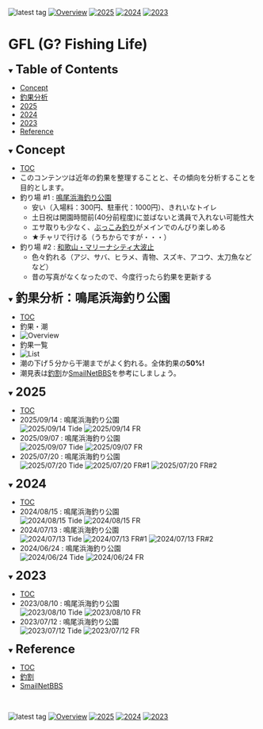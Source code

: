 ![latest tag](https://img.shields.io/github/v/tag/gtuja/GFL.svg?color=brightgreen)
[![Overview](https://img.shields.io/badge/Overview-brightgreen
)](https://github.com/gtuja/GFL/blob/main/README.md#Overview)
[![2025](https://img.shields.io/badge/2025-brightgreen
)](https://github.com/gtuja/GFL/blob/main/README.md#2025)
[![2024](https://img.shields.io/badge/2024-brightgreen
)](https://github.com/gtuja/GFL/blob/main/README.md#2024)
[![2023](https://img.shields.io/badge/2023-brightgreen
)](https://github.com/gtuja/GFL/blob/main/README.md#2023)

# GFL (G? Fishing Life)

<div id="toc"></div>
<details open>
<summary><font size="5"><b>Table of Contents</b></font></summary>

- [Concept](#Concept)
- [釣果分析](#Analysis)
- [2025](#2025)
- [2024](#2024)
- [2023](#2023)
- [Reference](#Reference)
</details>

<div id="Concept"></div>
<details open>
<summary><font size="5"><b>Concept</b></font></summary>

- [TOC](#toc)
- このコンテンツは近年の釣果を整理することと、その傾向を分析することを目的とします。
- 釣り場 #1 : [鳴尾浜海釣り公園](https://www.naruohama-park.com/umizuri/)
  - 安い（入場料：300円、駐車代：1000円）、きれいなトイレ
  - 土日祝は開園時間前(40分前程度)に並ばないと満員で入れない可能性大
  - エサ取りも少なく、[ぶっこみ釣り](https://images.tsurihack.com/wp-content/uploads/2019/05/shikake_bukkomi.jpg)がメインでのんびり楽しめる
  - ★チャリで行ける（うちからですが・・・）
- 釣り場 #2 : [和歌山・マリーナシティ大波止](https://www.tsurisoku.com/news/79895/)
  - 色々釣れる（アジ、サバ、ヒラメ、青物、スズキ、アコウ、太刀魚などなど）
  - 昔の写真がなくなったので、今度行ったら釣果を更新する
</details>

<div id="Analysis"></div>
<details open>
<summary><font size="5"><b>釣果分析：鳴尾浜海釣り公園</b></font></summary>

- [TOC](#toc)
- 釣果・潮
- ![Overview](https://github.com/gtuja/GFL/blob/main/Materials/Screenshot/Overview.png)
- 釣果一覧
- ![List](https://github.com/gtuja/GFL/blob/main/Materials/Screenshot/List#1.png)
- 潮の下げ５分から干潮までがよく釣れる。全体釣果の**50%!**
- 潮見表は[釣割](https://tide.chowari.jp/28/282049/23182/)か[SmailNetBBS](https://www2q.biglobe.ne.jp/~ooue_h-h/i/tide/s_tide.cgi?4&ozaki&0&0&&2023&06&10&)を参考にしましょう。
</details>

<div id="2025"></div>
<details open>
<summary><font size="5"><b>2025</b></font></summary>

- [TOC](#toc)
- 2025/09/14 : 鳴尾浜海釣り公園<br>
![2025/09/14 Tide](https://github.com/gtuja/GFL/blob/main/Materials/Screenshot/20250914.png)
![2025/09/14 FR](https://github.com/gtuja/GFL/blob/main/Materials/Picture/resize/CK_2025_0914_1047_%E3%82%AD%E3%83%93%E3%83%AC_35.jpg)
- 2025/09/07 : 鳴尾浜海釣り公園<br>
![2025/09/07 Tide](https://github.com/gtuja/GFL/blob/main/Materials/Screenshot/20250907.png)
![2025/09/07 FR](https://github.com/gtuja/GFL/blob/main/Materials/Picture/resize/CK_2025_0907_0900_%E3%82%AD%E3%83%93%E3%83%AC_42.jpg)
- 2025/07/20 : 鳴尾浜海釣り公園<br>
![2025/07/20 Tide](https://github.com/gtuja/GFL/blob/main/Materials/Screenshot/20250720.png)
![2025/07/20 FR#1](https://github.com/gtuja/GFL/blob/main/Materials/Picture/resize/CK_2025_0720_0624_%E3%83%81%E3%83%8C_30.jpg)
![2025/07/20 FR#2](https://github.com/gtuja/GFL/blob/main/Materials/Picture/resize/CK_2025_0720_0714_%E3%82%AD%E3%83%93%E3%83%AC_25.jpg)
</details>

<div id="2024"></div>
<details open>
<summary><font size="5"><b>2024</b></font></summary>

- [TOC](#toc)
- 2024/08/15 : 鳴尾浜海釣り公園<br>
![2024/08/15 Tide](https://github.com/gtuja/GFL/blob/main/Materials/Screenshot/20240815.png)
![2024/08/15 FR](https://github.com/gtuja/GFL/blob/main/Materials/Picture/resize/CK_2024_0815_0525_%E3%82%AD%E3%83%93%E3%83%AC_35.jpg)
- 2024/07/13 : 鳴尾浜海釣り公園<br>
![2024/07/13 Tide](https://github.com/gtuja/GFL/blob/main/Materials/Screenshot/20240713.png)
![2024/07/13 FR#1](https://github.com/gtuja/GFL/blob/main/Materials/Picture/resize/CK_2024_0713_0636_%E3%82%AD%E3%83%93%E3%83%AC_35.jpg)
![2024/07/13 FR#2](https://github.com/gtuja/GFL/blob/main/Materials/Picture/resize/CK_2024_0713_0801_%E3%83%81%E3%83%8C_42.jpg)
- 2024/06/24 : 鳴尾浜海釣り公園<br>
![2024/06/24 Tide](https://github.com/gtuja/GFL/blob/main/Materials/Screenshot/20240624.png)
![2024/06/24 FR](https://github.com/gtuja/GFL/blob/main/Materials/Picture/resize/CK_2024_0624_0653_%E3%82%AD%E3%83%93%E3%83%AC_32.jpg)
</details>

<div id="2023"></div>
<details open>
<summary><font size="5"><b>2023</b></font></summary>

- [TOC](#toc)
- 2023/08/10 : 鳴尾浜海釣り公園<br>
![2023/08/10 Tide](https://github.com/gtuja/GFL/blob/main/Materials/Screenshot/20230810.png)
![2023/08/10 FR](https://github.com/gtuja/GFL/blob/main/Materials/Picture/resize/CK_2023_0810_0643_%E3%82%AD%E3%83%93%E3%83%AC_40.jpg)
- 2023/07/12 : 鳴尾浜海釣り公園<br>
![2023/07/12 Tide](https://github.com/gtuja/GFL/blob/main/Materials/Screenshot/20230712.png)
![2023/07/12 FR](https://github.com/gtuja/GFL/blob/main/Materials/Picture/resize/CK_2023_0712_0915_%E3%83%81%E3%83%8C_48.jpg)

</details>

<div id="Reference"></div>
<details open>
<summary><font size="5"><b>Reference</b></font></summary>

- [TOC](#toc)
- [釣割](https://tide.chowari.jp/28/282049/23182/)
- [SmailNetBBS](https://www2q.biglobe.ne.jp/~ooue_h-h/i/tide/s_tide.cgi?4&ozaki&0&0&&2023&06&10&)
</details>
<br>

![latest tag](https://img.shields.io/github/v/tag/gtuja/GFL.svg?color=brightgreen)
[![Overview](https://img.shields.io/badge/Overview-brightgreen
)](https://github.com/gtuja/GFL/blob/main/README.md#Overview)
[![2025](https://img.shields.io/badge/2025-brightgreen
)](https://github.com/gtuja/GFL/blob/main/README.md#2025)
[![2024](https://img.shields.io/badge/2024-brightgreen
)](https://github.com/gtuja/GFL/blob/main/README.md#2024)
[![2023](https://img.shields.io/badge/2023-brightgreen
)](https://github.com/gtuja/GFL/blob/main/README.md#2023)

